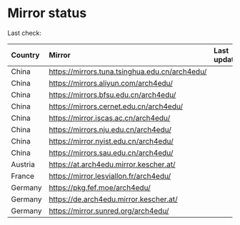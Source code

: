 <script src="./time.js"></script>
# Mirror status
Last check: <script type="text/javascript">localize(1720534695.364327);</script>

|Country|Mirror|Last update|
|:------|:-----|:----------|
|China|https://mirrors.tuna.tsinghua.edu.cn/arch4edu/|<script type="text/javascript">localize(1720507616);</script>|
|China|https://mirrors.aliyun.com/arch4edu/|<script type="text/javascript">localize(1720507616);</script>|
|China|https://mirrors.bfsu.edu.cn/arch4edu/|<script type="text/javascript">localize(1720507616);</script>|
|China|https://mirrors.cernet.edu.cn/arch4edu/|<script type="text/javascript">localize(1720507616);</script>|
|China|https://mirror.iscas.ac.cn/arch4edu/|<script type="text/javascript">localize(1720507616);</script>|
|China|https://mirrors.nju.edu.cn/arch4edu/|<script type="text/javascript">localize(1720463665);</script>|
|China|https://mirror.nyist.edu.cn/arch4edu/|<script type="text/javascript">localize(1720507616);</script>|
|China|https://mirrors.sau.edu.cn/arch4edu/|<script type="text/javascript">localize(1720507616);</script>|
|Austria|https://at.arch4edu.mirror.kescher.at/|<script type="text/javascript">localize(1720507616);</script>|
|France|https://mirror.lesviallon.fr/arch4edu/|<script type="text/javascript">localize(1720507616);</script>|
|Germany|https://pkg.fef.moe/arch4edu/|<script type="text/javascript">localize(1720507616);</script>|
|Germany|https://de.arch4edu.mirror.kescher.at/|<script type="text/javascript">localize(1720507616);</script>|
|Germany|https://mirror.sunred.org/arch4edu/|<script type="text/javascript">localize(1720507616);</script>|

<script src="./tablefilter/tablefilter.js"></script>
<script src="./table.js"></script>
